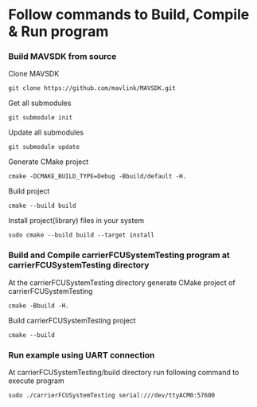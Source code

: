 # Follow commands to Build, Compile & Run program

### Build MAVSDK from source
Clone MAVSDK
``` 
git clone https://github.com/mavlink/MAVSDK.git
``` 
Get all submodules
``` 
git submodule init
``` 
Update all submodules
``` 
git submodule update
``` 
Generate CMake project
``` 
cmake -DCMAKE_BUILD_TYPE=Debug -Bbuild/default -H.
``` 
Build project
``` 
cmake --build build	
``` 
Install project(library) files in your system
``` 
sudo cmake --build build --target install
``` 

### Build and Compile carrierFCUSystemTesting program at carrierFCUSystemTesting directory
At the carrierFCUSystemTesting directory generate CMake project of carrierFCUSystemTesting
``` 
cmake -Bbuild -H.
``` 
Build carrierFCUSystemTesting project
``` 
cmake --build
``` 

### Run example using UART connection
At carrierFCUSystemTesting/build directory run following command to execute program
``` 
sudo ./carrierFCUSystemTesting serial:///dev/ttyACM0:57600
``` 
